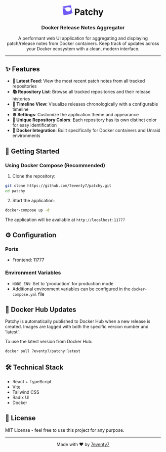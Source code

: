 <div align="center">

# <img src="icons/patchy.png" width="32" height="32" alt="Patchy Icon"> Patchy

### Docker Release Notes Aggregator

A performant web UI application for aggregating and displaying patch/release notes from Docker containers. Keep track of updates across your Docker ecosystem with a clean, modern interface.

</div>

---

## ✨ Features

- **📰 Latest Feed**: View the most recent patch notes from all tracked repositories
- **📚 Repository List**: Browse all tracked repositories and their release histories
- **📅 Timeline View**: Visualize releases chronologically with a configurable timeline
- **⚙️ Settings**: Customize the application theme and appearance
- **🎨 Unique Repository Colors**: Each repository has its own distinct color for easy identification
- **🐳 Docker Integration**: Built specifically for Docker containers and Unraid environments

## 🚀 Getting Started

### Using Docker Compose (Recommended)

1. Clone the repository:
```bash
git clone https://github.com/7eventy7/patchy.git
cd patchy
```

2. Start the application:
```bash
docker-compose up -d
```

The application will be available at `http://localhost:11777`

## ⚙️ Configuration

### Ports
- Frontend: 11777
  
### Environment Variables
- `NODE_ENV`: Set to 'production' for production mode
- Additional environment variables can be configured in the `docker-compose.yml` file

## 🔄 Docker Hub Updates

Patchy is automatically published to Docker Hub when a new release is created. Images are tagged with both the specific version number and 'latest'.

To use the latest version from Docker Hub:
```bash
docker pull 7eventy7/patchy:latest
```

## 🛠️ Technical Stack

- React + TypeScript
- Vite
- Tailwind CSS
- Radix UI
- Docker

## 📝 License

MIT License - feel free to use this project for any purpose.

---

<div align="center">

Made with ❤️ by [7eventy7](https://github.com/7eventy7)

</div>
